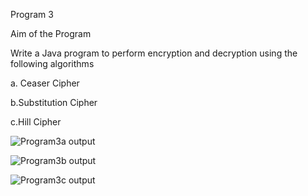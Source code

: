 Program 3

Aim of the Program

Write a Java program to perform encryption and decryption using the following algorithms 

a. Ceaser Cipher

b.Substitution Cipher

c.Hill Cipher

![Program3a output](https://user-images.githubusercontent.com/69300792/147568681-494aa302-47e3-4d52-b9d6-b45c64244140.png)

![Program3b output](https://user-images.githubusercontent.com/69300792/147568805-bfe050a9-62d6-4d70-95dc-d66351677a2a.png)

![Program3c output](https://user-images.githubusercontent.com/69300792/147568837-d830c105-99f8-422e-8dea-577963dbb010.png)
